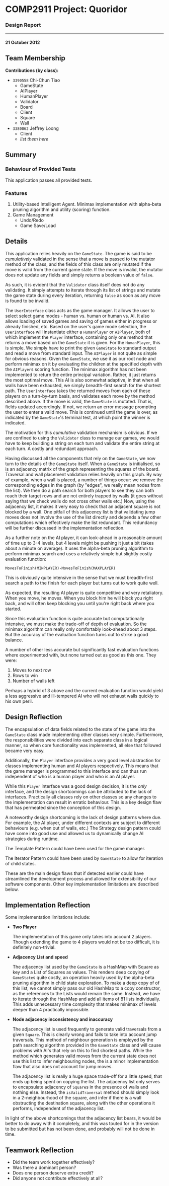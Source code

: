 # COMP2911 Project: Quoridor
### Design Report
***
#### 21 October 2012

## Team Membership

**Contributions (by class):**

*	`3390558` Chi-Chun Tiao
	*	GameState
	*	AIPlayer
	*	HumanPlayer
	*	Validator
	*	Board
	*	Client
	*	Square
	*	Wall
*	`3380062` Jeffrey Loong
	*	Client
	*	*list them here*
	
## Summary

### Behaviour of Provided Tests

This application passes all provided tests.

### Features

1.	Utility-based Intelligent Agent. Minimax implementation with alpha-beta pruning algorithm and utility (scoring) function.
2.	Game Management
	*	Undo/Redo
	*	Game Save/Load

## Details

This application relies heavily on the `GameState`. The game is said to be *cumulatively* validated in the sense that a move is passed to the mutator method of the class, and the fields of this class are only mutated if the move is valid from the current game state. If the move is invalid, the mutator does not update any fields and simply returns a boolean value of `false`.

As such, it is evident that the `Validator` class itself does not do any validating. It simply attempts to iterate through its list of strings and mutate the game state during every iteration, returning `false` as soon as any move is found to be invalid.

The `UserInterface` class acts as the game manager. It allows the user to select select game modes - human vs. human or human vs. AI. It also allows loading of saved games and saving of games either in progress or already finished, etc. Based on the user's game mode selection, the `UserInterface` will instantiate either a `HumanPlayer` or `AIPlayer`, both of which implement the `Player` interface, containing only one method that returns a move based on the `GameState` it is given. For the `HumanPlayer`, this is simple. We simply have to print the given `GameState` to standard output and read a move from standard input. The `AIPlayer` is not quite as simple for obvious reasons. Given the `GameState`, we use it as our root node and perform minimax on it by evaluating the children at the specified depth with the `AIPlayer`s scoring function. The minimax algorithm has not been implemented to return the entire principal variation. Rather, it just returns the most optimal move. This AI is also somewhat adaptive, in that when all walls have been exhausted, we simply breadth-first search for the shortest path. The `UserInterface` takes the returned moves from each of these players on a turn-by-turn basis, and validates each move by the method described above. If the move is valid, the `GameState` is mutated. That is, fields updated accordingly. If not, we return an error message prompting the user to enter a valid move. This is continued until the game is over, as indicated by the `GameState`'s terminal test, at which point the winner is indicated.

The motivation for this *cumulative* validation mechanism is obvious. If we are confined to using the `Validator` class to manage our games, we would have to keep building a string on each turn and validate the entire string at each turn. A costly and redundant approach.

Having discussed all the components that rely on the `GameState`, we now turn to the details of the `GameState` itself. When a `GameState` is initialised, so is an adjacency matrix of the graph representing the squares of the board. Traversal and wall placement validation relies heavily on this graph. By way of example, when a wall is placed, a number of things occur: we remove the corresponding edges in the graph (by "edges", we really mean nodes from the list). We then do a path search for both players to see they can both reach their target rows and are not entirely trapped by walls (it goes without saying that we check walls do not cross other walls etc.) Now, using the adjacency list, it makes it very easy to check that an adjacent square is not blocked by a wall. One pitfall of this adjacency list is that validating jump moves does not involve the use of the list directly and depends a few other computations which effectively make the list redundant. This redundancy will be further discussed in the implementation reflection.

As a further note on the AI player, it can look-ahead in a reasonable amount of time up to 3-4 levels, but 4 levels might be pushing it just a bit (takes about a minute on average). It uses the alpha-beta pruning algorithm to perform minimax search and uses a relatively simple but slightly costly evaluation function:

	MovesToFinish(MINPLAYER)-MovesToFinish(MAXPLAYER)
	
This is obviously quite intensive in the sense that we must breadth-first search a path to the finish for each player but turns out to work quite well.

As expected, the resulting AI player is quite competitive and very retaliatory. When you move, he moves. When you block him he will block you right back, and will often keep blocking you until you're right back where you started.

Since this evaluation function is quite accurate but computationally intensive, we must make the trade-off of depth of evaluation. So the minimax algorithm can really only comfortably look-ahead about 3 steps. But the accuracy of the evaluation function turns out to strike a good balance.

A number of other less accurate but significantly fast evaluation functions where experimented with, but none turned out as good as this one. They were:

1.	Moves to next row
2.	Rows to win
3.	Number of walls left

Perhaps a hybrid of 3 above and the current evaluation function would yield a less aggressive and ill-tempered AI who will not exhaust walls quickly to his own peril.

## Design Reflection

The encapsulation of data fields related to the state of the game into the `GameState` class made implementing other classes very simple. Furthermore, the responsibilities were divided into each separate class in a logical manner, so when core functionality was implemented, all else that followed became very easy.

Additionally, the `Player` interface provides a very good level abstraction for classes implementing human and AI players respectively. This means that the game manager is programmed to this interface and can thus run independent of who is a human player and who is an AI player.

While this `Player` interface was a good design decision, it is the *only* interface, and the design shortcomings can be attributed to the lack of interfaces. Practically all classes rely on other classes so any changes to the implementation can result in erratic behaviour. This is a key design flaw that has permeated since the conception of this design.   

A noteworthy design shortcoming is the lack of design patterns where due. For example, the AI player, under different contexts are subject to different behaviours (e.g. when out of walls, etc.) The Strategy design pattern could have come into good use and allowed us to dynamically change AI strategies during runtime.

The Template Pattern could have been used for the game manager.

The Iterator Pattern could have been used by `GameState` to allow for iteration of child states.

These are the main design flaws that if detected earlier could have streamlined the development process and allowed for extensibility of our software components. Other key implementation limitations are described below.

## Implementation Reflection

Some implementation limitations include:

*	**Two Player**

	The implementation of this game only takes into account 2 players. Though extending the game to 4 players would not be too difficult, it is definitely non-trivial.
	
*	**Adjacency List and speed**

	The adjacency list used by the `GameState` is a HashMap with Square as key and a List of Squares as values. This renders deep copying of `GameState`s quite costly, an operation heavily used by the alpha-beta pruning algorithm in child state exploration. To make a deep copy of of this list, we cannot simply pass our old HashMap to a copy constructor, as the references to the Lists would remain the same. Instead, we have to iterate through the HashMap and add all items of 81 lists individually. This adds unnecessary time complexity that makes minimax of levels deeper than 4 practically impossible.

*	**Node adjacency inconsistency and inaccuracy**

	The adjacency list is used frequently to generate valid traversals from a given `Square`. This is clearly wrong and fails to take into account jump traversals. This method of neighbour generation is employed by the path searching algorithm provided in the `GameState` class and will cause problems with AI's that rely on this to find shortest paths. While the method which generates valid moves from the current state does not use this list to infer neighbouring nodes, the is a minor implementation flaw that also does not account for jump moves.
	
	The adjacency list is really a huge space trade-off for a little speed, that ends up being spent on copying the list. The adjacency list only serves to encapsulate adjacency of `Square`s in the presence of walls and nothing else. Instead, the `isValidTraversal` method should simply look in a 2-neighbourhood of the square, and infer if there is a wall obstructing the destination square, along with the other operations it performs, independent of the adjacency list.  
	
In light of the above shortcomings that the adjacency list bears, it would be better to do away with it completely, and this was touted for in the version to be submitted but has not been done, and probably will not be done in time.

## Teamwork Reflection
*	Did the team work together effectively?
*	Was there a dominant person?
*	Does one person deserve extra credit?
*	Did anyone not contribute effectively at all?